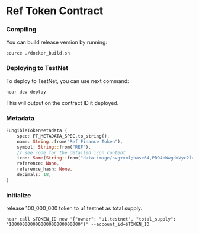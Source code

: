 # Ref Token Contract

### Compiling

You can build release version by running:

```
source ./docker_build.sh
```

### Deploying to TestNet

To deploy to TestNet, you can use next command:
```
near dev-deploy
```

This will output on the contract ID it deployed.

### Metadata
```rust
FungibleTokenMetadata {
    spec: FT_METADATA_SPEC.to_string(),
    name: String::from("Ref Finance Token"),
    symbol: String::from("REF"),
    // see code for the detailed icon content
    icon: Some(String::from("data:image/svg+xml;base64,PD94bWwgdmVyc2lvbj0i......=")),
    reference: None,
    reference_hash: None,
    decimals: 18,
}
```

### initialize
release 100_000_000 token to u1.testnet as total supply.
```shell
near call $TOKEN_ID new '{"owner": "u1.testnet", "total_supply": "100000000000000000000000000"}' --account_id=$TOKEN_ID
```
